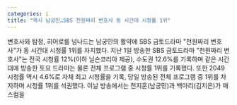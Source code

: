 ```yaml
---
categories: i
title: "역시 남궁민…SBS 천원짜리 변호사 동 시간대 시청률 1위"
---
```

변호사와 탐정, 히어로를 넘나드는 남궁민의 활약에 SBS 금토드라마 "천원짜리 변호사"가 동 시간대 시청률 1위를 차지했다. 지난 1일 방송한 SBS 금토드라마 "천원짜리 변호사"는 전국 시청률 12%(이하 닐슨코리아 제공), 수도권 12.6%를 기록하며 같은 시간대에 방송한 토요 드라마는 물론 전체 프로그램 중 시청률 1위를 기록했다. 또한 2049 시청률 역시 4.6%로 자체 최고 시청률을 기록, 당일 방송된 전체 프로그램 중 1위를 차지하며 시청률 1위를 석권했다. 이날 방송에서는 천지훈(남궁민)과 백마리(김지은)가 매스컴을